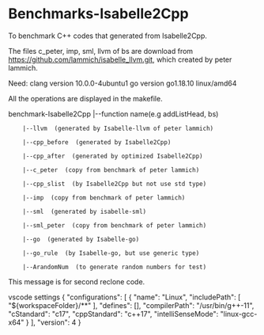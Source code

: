 # Benchmarks-Isabelle2Cpp
To benchmark C++ codes that generated from Isabelle2Cpp.

The files c_peter, imp, sml, llvm of bs are download 
from https://github.com/lammich/isabelle_llvm.git,
which created by peter lammich.

Need: 
clang version 10.0.0-4ubuntu1
go version go1.18.10 linux/amd64

All the operations are displayed in the makefile.

benchmark-Isabelle2Cpp
    |--function name(e.g addListHead, bs)

        |--llvm  (generated by Isabelle-llvm of peter lammich)

        |--cpp_before  (generated by Isabelle2Cpp)

        |--cpp_after  (generated by optimized Isabelle2Cpp)

        |--c_peter  (copy from benchmark of peter lammich)
    
        |--cpp_slist  (by Isabelle2Cpp but not use std type)

        |--imp  (copy from benchmark of peter lammich)

        |--sml  (generated by isabelle-sml)

        |--sml_peter  (copy from benchmark of peter lammich)

        |--go  (generated by Isabelle-go)

        |--go_rule  (by Isabelle-go, but use generic type)

        |--ArandomNum  (to generate random numbers for test)


This message is for second reclone code.

vscode settings
{
    "configurations": [
        {
            "name": "Linux",
            "includePath": [
                "${workspaceFolder}/**"
            ],
            "defines": [],
            "compilerPath": "/usr/bin/g++-11",
            "cStandard": "c17",
            "cppStandard": "c++17",
            "intelliSenseMode": "linux-gcc-x64"
        }
    ],
    "version": 4
}